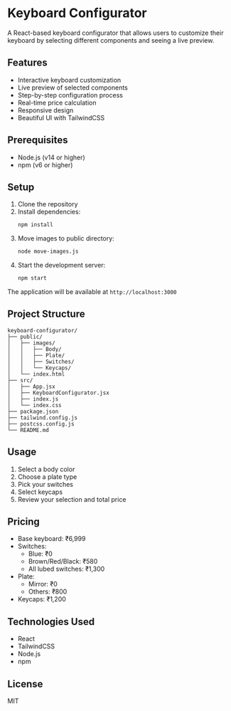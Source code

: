 # Keyboard Configurator

A React-based keyboard configurator that allows users to customize their keyboard by selecting different components and seeing a live preview.

## Features

- Interactive keyboard customization
- Live preview of selected components
- Step-by-step configuration process
- Real-time price calculation
- Responsive design
- Beautiful UI with TailwindCSS

## Prerequisites

- Node.js (v14 or higher)
- npm (v6 or higher)

## Setup

1. Clone the repository
2. Install dependencies:
   ```bash
   npm install
   ```
3. Move images to public directory:
   ```bash
   node move-images.js
   ```
4. Start the development server:
   ```bash
   npm start
   ```

The application will be available at `http://localhost:3000`

## Project Structure

```
keyboard-configurator/
├── public/
│   ├── images/
│   │   ├── Body/
│   │   ├── Plate/
│   │   ├── Switches/
│   │   └── Keycaps/
│   └── index.html
├── src/
│   ├── App.jsx
│   ├── KeyboardConfigurator.jsx
│   ├── index.js
│   └── index.css
├── package.json
├── tailwind.config.js
├── postcss.config.js
└── README.md
```

## Usage

1. Select a body color
2. Choose a plate type
3. Pick your switches
4. Select keycaps
5. Review your selection and total price

## Pricing

- Base keyboard: ₹6,999
- Switches:
  - Blue: ₹0
  - Brown/Red/Black: ₹580
  - All lubed switches: ₹1,300
- Plate:
  - Mirror: ₹0
  - Others: ₹800
- Keycaps: ₹1,200

## Technologies Used

- React
- TailwindCSS
- Node.js
- npm

## License

MIT 
